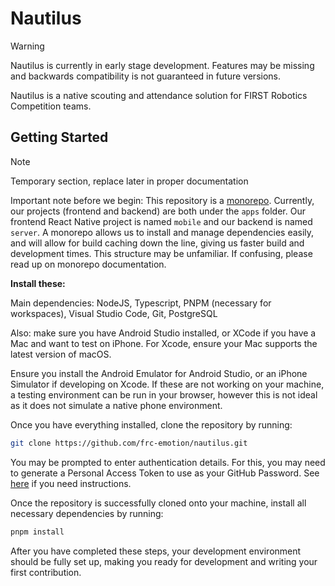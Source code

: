 # Nautilus

> [!WARNING]
> Nautilus is currently in early stage development. Features may be missing and backwards compatibility is not guaranteed in future versions.

Nautilus is a native scouting and attendance solution for FIRST Robotics Competition teams.

## Getting Started

> [!NOTE]
> Temporary section, replace later in proper documentation

Important note before we begin: This repository is a [monorepo](https://turbo.build/repo/docs). Currently, our projects (frontend and backend) are both under the `apps` folder. Our frontend React Native project is named `mobile` and our backend is named `server`. A monorepo allows us to install and manage dependencies easily, and will allow for build caching down the line, giving us faster build and development times. This structure may be unfamiliar. If confusing, please read up on monorepo documentation.

**Install these:**

Main dependencies: NodeJS, Typescript, PNPM (necessary for workspaces), Visual Studio Code, Git, PostgreSQL

Also: make sure you have Android Studio installed, or XCode if you have a Mac and want to test on iPhone. For Xcode, ensure your Mac supports the latest version of macOS.

Ensure you install the Android Emulator for Android Studio, or an iPhone Simulator if developing on Xcode. If these are not working on your machine, a testing environment can be run in your browser, however this is not ideal as it does not simulate a native phone environment.

Once you have everything installed, clone the repository by running:

```sh
git clone https://github.com/frc-emotion/nautilus.git
```

You may be prompted to enter authentication details. For this, you may need to generate a Personal Access Token to use as your GitHub Password. See [here](https://docs.github.com/en/authentication/keeping-your-account-and-data-secure/managing-your-personal-access-tokens#creating-a-personal-access-token-classic) if you need instructions.

Once the repository is successfully cloned onto your machine, install all necessary dependencies by running:

```sh
pnpm install
```

After you have completed these steps, your development environment should be fully set up, making you ready for development and writing your first contribution.
